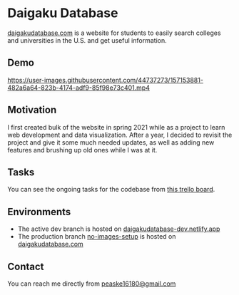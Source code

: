 # Daigaku Database

[daigakudatabase.com](https://daigakudatabase.com) is a website for students to easily search colleges and universities in the
U.S. and get useful information.

## Demo

https://user-images.githubusercontent.com/44737273/157153881-482a6a64-823b-4174-adf9-85f98e73c401.mp4

## Motivation

I first created bulk of the website in spring 2021 while as a project to learn web development and data visualization. After a year, I decided to revisit the project and give it some much needed updates, as well as adding new features and brushing up old ones while I was at it. 

## Tasks

You can see the ongoing tasks for the codebase from [this trello board](https://trello.com/invite/b/vETEHdNh/a0825ebb890d9ff6e35b8bbc6170dc83/daigaku-database).

## Environments

- The active dev branch is hosted on [daigakudatabase-dev.netlify.app](https://daigakudatabase-dev.netlify.app/)
- The production branch [no-images-setup](https://github.com/DrPoppyseed/daigakudatabase-client/tree/no-images-setup) is hosted on [daigakudatabase.com](https://daigakudatabase.com)

## Contact

You can reach me directly from [peaske16180@gmail.com](mailto:peaske16180@gmail.com)
